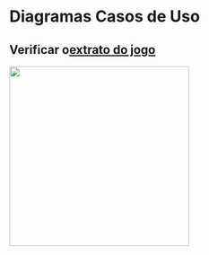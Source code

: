# Diagramas Casos de Uso

## Verificar o<a href="../../lexico/#extrato-do-jogo">extrato do jogo</a>
<div class="toolgrid">
	<div>
        <img height="320px" src="../imagens/extrato_jogo.png"> 
    </div>
</div>